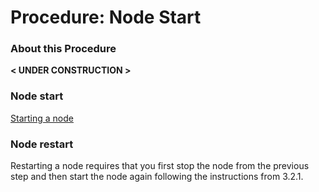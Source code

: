 
# Procedure:  Node Start

### About this Procedure

 **< UNDER CONSTRUCTION >**



### Node start

[Starting a node](https://www.cockroachlabs.com/docs/stable/cockroach-start.html)

### Node restart

Restarting a node requires that you first stop the node from the previous step and then start the node again following the instructions from 3.2.1.

